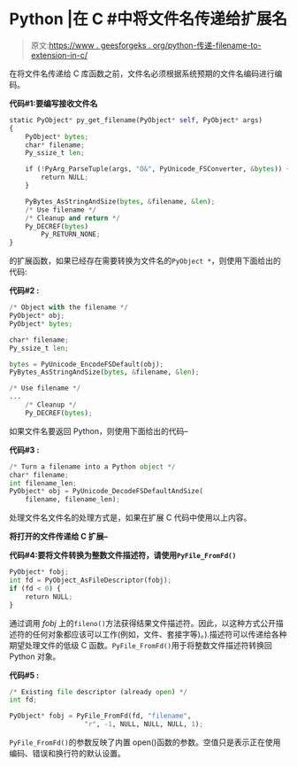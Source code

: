 # Python |在 C #中将文件名传递给扩展名

> 原文:[https://www . geesforgeks . org/python-传递-filename-to-extension-in-c/](https://www.geeksforgeeks.org/python-passing-filenames-to-extension-in-c/)

在将文件名传递给 C 库函数之前，文件名必须根据系统预期的文件名编码进行编码。

**代码#1:要编写接收文件名**

```py
static PyObject* py_get_filename(PyObject* self, PyObject* args)
{
    PyObject* bytes;
    char* filename;
    Py_ssize_t len;

    if (!PyArg_ParseTuple(args, "O&", PyUnicode_FSConverter, &bytes)) {
        return NULL;
    }

    PyBytes_AsStringAndSize(bytes, &filename, &len);
    /* Use filename */
    /* Cleanup and return */
    Py_DECREF(bytes)
        Py_RETURN_NONE;
}
```

的扩展函数，如果已经存在需要转换为文件名的`PyObject *`，则使用下面给出的代码:

**代码#2 :**

```py
/* Object with the filename */
PyObject* obj;
PyObject* bytes;

char* filename;
Py_ssize_t len;

bytes = PyUnicode_EncodeFSDefault(obj);
PyBytes_AsStringAndSize(bytes, &filename, &len);

/* Use filename */
...
    /* Cleanup */
    Py_DECREF(bytes);
```

如果文件名要返回 Python，则使用下面给出的代码–

**代码#3 :**

```py
/* Turn a filename into a Python object */
char* filename;
int filename_len;
PyObject* obj = PyUnicode_DecodeFSDefaultAndSize(
    filename, filename_len);
```

处理文件名文件名的处理方式是，如果在扩展 C 代码中使用以上内容。

**将打开的文件传递给 C 扩展–**

**代码#4:要将文件转换为整数文件描述符，请使用`PyFile_FromFd()`**

```py
PyObject* fobj;
int fd = PyObject_AsFileDescriptor(fobj);
if (fd < 0) {
    return NULL;
}
```

通过调用 *fobj* 上的`fileno()`方法获得结果文件描述符。因此，以这种方式公开描述符的任何对象都应该可以工作(例如，文件、套接字等)。).描述符可以传递给各种期望处理文件的低级 C 函数。`PyFile_FromFd()`用于将整数文件描述符转换回 Python 对象。

**代码#5 :**

```py
/* Existing file descriptor (already open) */
int fd;

PyObject* fobj = PyFile_FromFd(fd, "filename",
                   "r", -1, NULL, NULL, NULL, 1);
```

`PyFile_FromFd()`的参数反映了内置 open()函数的参数。空值只是表示正在使用编码、错误和换行符的默认设置。